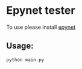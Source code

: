 # Epynet tester 
To use please install [epynet](https://github.com/Vitens/epynet/) 

## Usage:
    python main.py


